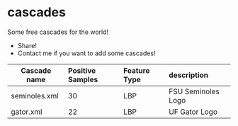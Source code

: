 cascades
=========

Some free cascades for the world!

  - Share!
  - Contact me if you want to add some cascades!

| Cascade name | Positive Samples| Feature Type | description   |
| -------------|:-------------   | :-----       | :-----        | 
| seminoles.xml| 30              | LBP          | FSU Seminoles Logo |
| gator.xml    | 22              | LBP          | UF Gator Logo|